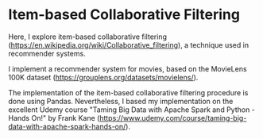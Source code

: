 # Item-based Collaborative Filtering

Here, I explore item-based collaborative filtering (https://en.wikipedia.org/wiki/Collaborative_filtering), a technique used in recommender systems.

I implement a recommender system for movies, based on the MovieLens 100K dataset (https://grouplens.org/datasets/movielens/).

The implementation of the item-based collaborative filtering procedure is done using Pandas. Nevertheless, I based my implementation on the excellent Udemy course "Taming Big Data with Apache Spark and Python - Hands On!" by Frank Kane (https://www.udemy.com/course/taming-big-data-with-apache-spark-hands-on/).